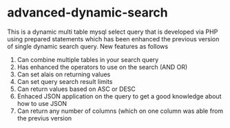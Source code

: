 # advanced-dynamic-search
This is a dynamic multi table mysql select query that is developed via PHP using prepared statements which has been enhanced the previous version of single dynamic search query.
New features as follows
1. Can combine multiple tables in your search query
2. Has enhanced the operators to use on the search (AND OR)
3. Can set alais on returning values
4. Can set query search result limits
5. Can return values based on ASC or DESC
6. Enhaced JSON application on the query to get a good knowledge about how to use JSON 
7. Can return any number of columns (which on one column was able from the previus version
